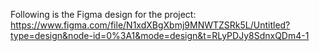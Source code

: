 Following is the Figma design for the project:
https://www.figma.com/file/N1xdXBgXbmj9MNWTZSRk5L/Untitled?type=design&node-id=0%3A1&mode=design&t=RLyPDJy8SdnxQDm4-1
